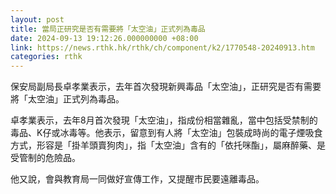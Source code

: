 ```yaml
---
layout: post
title: 當局正研究是否有需要將「太空油」正式列為毒品
date: 2024-09-13 19:12:26.000000000 +08:00
link: https://news.rthk.hk/rthk/ch/component/k2/1770548-20240913.htm
categories: rthk
---
```


保安局副局長卓孝業表示，去年首次發現新興毒品「太空油」，正研究是否有需要將「太空油」正式列為毒品。

卓孝業表示，去年8月首次發現「太空油」，指成份相當雜亂，當中包括受禁制的毒品、K仔或冰毒等。他表示，留意到有人將「太空油」包裝成時尚的電子煙吸食方式，形容是「掛羊頭賣狗肉」，指「太空油」含有的「依托咪酯」，屬麻醉藥、是受管制的危險品。

他又說，會與教育局一同做好宣傳工作，又提醒市民要遠離毒品。
